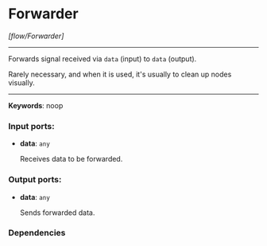 # Forwarder

_[flow/Forwarder]_

---

Forwards signal received via `data` (input) to `data` (output).  
  
Rarely necessary, and when it is used, it's usually to clean up nodes visually.  

---

__Keywords__: noop

### Input ports:

* __data__: ` any `

    Receives data to be forwarded.

### Output ports:

* __data__: ` any `

    Sends forwarded data.

### Dependencies




